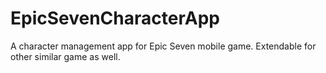 # EpicSevenCharacterApp
A character management app for Epic Seven mobile game. Extendable for other similar game as well.
